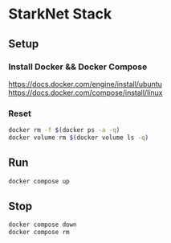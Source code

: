 # StarkNet Stack

## Setup

### Install Docker && Docker Compose

<https://docs.docker.com/engine/install/ubuntu>
<https://docs.docker.com/compose/install/linux>

### Reset

```bash
docker rm -f $(docker ps -a -q)
docker volume rm $(docker volume ls -q)
```

## Run

```bash
docker compose up
```

## Stop

```bash
docker compose down
docker compose rm
```
